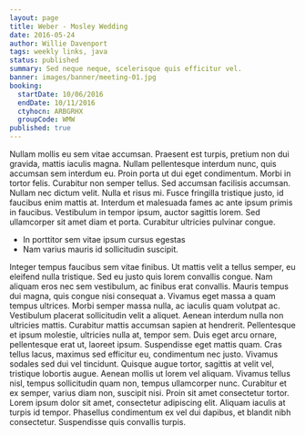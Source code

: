 ```yaml
---
layout: page
title: Weber - Mosley Wedding
date: 2016-05-24
author: Willie Davenport
tags: weekly links, java
status: published
summary: Sed neque neque, scelerisque quis efficitur vel.
banner: images/banner/meeting-01.jpg
booking:
  startDate: 10/06/2016
  endDate: 10/11/2016
  ctyhocn: ARBGRHX
  groupCode: WMW
published: true
---
```

Nullam mollis eu sem vitae accumsan. Praesent est turpis, pretium non dui gravida, mattis iaculis magna. Nullam pellentesque interdum nunc, quis accumsan sem interdum eu. Proin porta ut dui eget condimentum. Morbi in tortor felis. Curabitur non semper tellus. Sed accumsan facilisis accumsan. Nullam nec dictum velit. Nulla et risus mi. Fusce fringilla tristique justo, id faucibus enim mattis at. Interdum et malesuada fames ac ante ipsum primis in faucibus. Vestibulum in tempor ipsum, auctor sagittis lorem. Sed ullamcorper sit amet diam et porta. Curabitur ultricies pulvinar congue.

* In porttitor sem vitae ipsum cursus egestas
* Nam varius mauris id sollicitudin suscipit.

Integer tempus faucibus sem vitae finibus. Ut mattis velit a tellus semper, eu eleifend nulla tristique. Sed eu justo quis lorem convallis congue. Nam aliquam eros nec sem vestibulum, ac finibus erat convallis. Mauris tempus dui magna, quis congue nisi consequat a. Vivamus eget massa a quam tempus ultrices. Morbi semper massa nulla, ac iaculis quam volutpat ac. Vestibulum placerat sollicitudin velit a aliquet. Aenean interdum nulla non ultricies mattis.
Curabitur mattis accumsan sapien at hendrerit. Pellentesque et ipsum molestie, ultricies nulla at, tempor sem. Duis eget arcu ornare, pellentesque erat ut, laoreet ipsum. Suspendisse eget mattis quam. Cras tellus lacus, maximus sed efficitur eu, condimentum nec justo. Vivamus sodales sed dui vel tincidunt. Quisque augue tortor, sagittis at velit vel, tristique lobortis augue. Aenean mollis ut lorem vel aliquam. Vivamus tellus nisl, tempus sollicitudin quam non, tempus ullamcorper nunc. Curabitur et ex semper, varius diam non, suscipit nisi. Proin sit amet consectetur tortor. Lorem ipsum dolor sit amet, consectetur adipiscing elit. Aliquam iaculis at turpis id tempor. Phasellus condimentum ex vel dui dapibus, et blandit nibh consectetur. Suspendisse quis convallis turpis.
